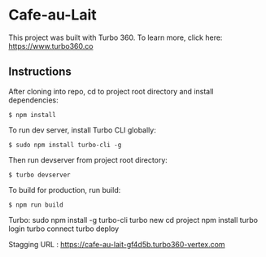# Cafe-au-Lait

This project was built with Turbo 360. To learn more, click here: https://www.turbo360.co

## Instructions
After cloning into repo, cd to project root directory and install dependencies:

```
$ npm install
```

To run dev server, install Turbo CLI globally:

```
$ sudo npm install turbo-cli -g
```

Then run devserver from project root directory:

```
$ turbo devserver
```

To build for production, run build:

```
$ npm run build
```

Turbo:
sudo npm install -g turbo-cli
turbo new <project-name>
cd project
npm install
turbo login
turbo connect
turbo deploy

Stagging URL : 
https://cafe-au-lait-gf4d5b.turbo360-vertex.com